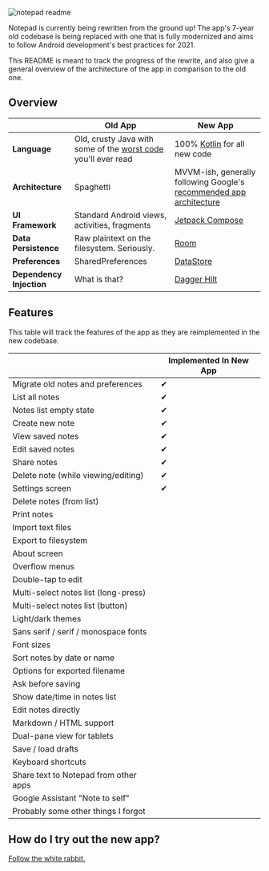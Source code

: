 ![notepad readme](https://user-images.githubusercontent.com/36028424/39695245-83b15cfc-521c-11e8-935c-c4a9cdcfbe90.png)

Notepad is currently being rewritten from the ground up!  The app's 7-year old codebase is being replaced with one that is fully modernized and aims to follow Android development's best practices for 2021.

This README is meant to track the progress of the rewrite, and also give a general overview of the architecture of the app in comparison to the old one.

## Overview

|                          | Old App                                                                                                                                                                                          | New App                                                                                                            |
|--------------------------|--------------------------------------------------------------------------------------------------------------------------------------------------------------------------------------------------|--------------------------------------------------------------------------------------------------------------------|
| **Language**             | Old, crusty Java with some of the [worst code](https://github.com/farmerbb/Notepad/blob/master/app/src/main/java/com/farmerbb/notepad/old/activity/MainActivity.java#L173-L185) you'll ever read | 100% [Kotlin](https://kotlinlang.org/) for all new code                                                            |
| **Architecture**         | Spaghetti                                                                                                                                                                                        | MVVM-ish, generally following Google's [recommended app architecture](https://developer.android.com/jetpack/guide) |
| **UI Framework**         | Standard Android views, activities, fragments                                                                                                                                                    | [Jetpack Compose](https://developer.android.com/jetpack/compose)                                                   |
| **Data Persistence**     | Raw plaintext on the filesystem. Seriously.                                                                                                                                                      | [Room](https://developer.android.com/training/data-storage/room)                                                   |
| **Preferences**          | SharedPreferences                                                                                                                                                                                | [DataStore](https://developer.android.com/topic/libraries/architecture/datastore)                                  |
| **Dependency Injection** | What is that?                                                                                                                                                                                    | [Dagger Hilt](https://developer.android.com/training/dependency-injection/hilt-android)                            |                                                                                                                 |

## Features

This table will track the features of the app as they are reimplemented in the new codebase.

|                                       | Implemented In New App |
|---------------------------------------|------------------------|
| Migrate old notes and preferences     | ✔                      |
| List all notes                        | ✔                      |
| Notes list empty state                | ✔                      |
| Create new note                       | ✔                      |
| View saved notes                      | ✔                      |
| Edit saved notes                      | ✔                      |
| Share notes                           | ✔                      |
| Delete note (while viewing/editing)   | ✔                      |
| Settings screen                       | ✔                      |
| Delete notes (from list)              |                        |
| Print notes                           |                        |
| Import text files                     |                        |
| Export to filesystem                  |                        |
| About screen                          |                        |
| Overflow menus                        |                        |
| Double-tap to edit                    |                        |
| Multi-select notes list (long-press)  |                        |
| Multi-select notes list (button)      |                        |
| Light/dark themes                     |                        |
| Sans serif / serif / monospace fonts  |                        |
| Font sizes                            |                        |
| Sort notes by date or name            |                        |
| Options for exported filename         |                        |
| Ask before saving                     |                        |
| Show date/time in notes list          |                        |
| Edit notes directly                   |                        |
| Markdown / HTML support               |                        |
| Dual-pane view for tablets            |                        |
| Save / load drafts                    |                        |
| Keyboard shortcuts                    |                        |
| Share text to Notepad from other apps |                        |
| Google Assistant "Note to self"       |                        |
| Probably some other things I forgot   |                        |

## How do I try out the new app?

[Follow the white rabbit.](https://i.imgflip.com/57yweh.jpg)
